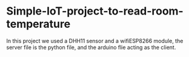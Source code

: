# Simple-IoT-project-to-read-room-temperature
In this project we used a DHH11 sensor and a wifiESP8266 module, the server file is the python file, and the arduino flie acting as the client. 
